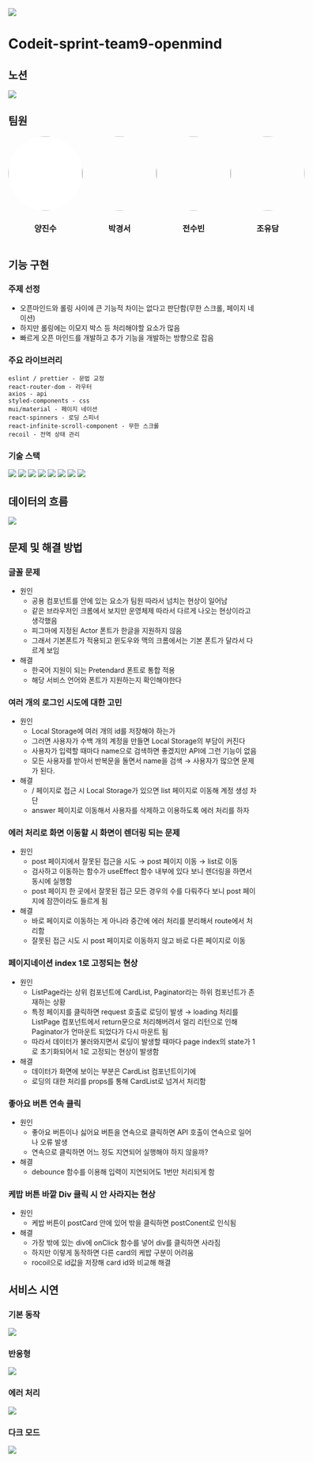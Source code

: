 <img src='./src/asset/post/nav-img.svg' >

# Codeit-sprint-team9-openmind

## 노션

<a href="https://sable-wavelength-4a8.notion.site/9-a526328efb6244e9b979f0e513678a04">
  <img src="https://img.shields.io/badge/Notion-000000?style=for-the-badge&logo=Notion&logoColor=white">
</a>

## 팀원

<div style="display:flex; justify-content:space-between; align-items: center; text-align:center;;">
    <div>
        <a href="https://github.com/Accept77">
            <img src='https://avatars.githubusercontent.com/u/101549519?v=4' width=150px height=150px style='border-radius: 100px; background:white;'>
        </a>
        <h3>양진수</h3>
    </div>
    <div>
        <a href="https://github.com/zermzerm">
            <img src='https://avatars.githubusercontent.com/u/91651812?v=4' width=150px height=150px style='border-radius: 100px'>
        </a>
        <h3>박경서</h3>
    </div>
    <div>
        <a href="https://github.com/SoobinJ">
            <img src='https://avatars.githubusercontent.com/u/77039033?v=4' width=150px height=150px style='border-radius: 100px'>
        </a>
        <h3>전수빈</h3>
    </div>
    <div>
        <a href="https://github.com/youdame">
            <img src='https://avatars.githubusercontent.com/u/112458620?v=4' width=150px height=150px style='border-radius: 100px'>
        </a>
        <h3>조유담</h3>
    </div>
</div>

## 기능 구현

### 주제 선정

- 오픈마인드와 롤링 사이에 큰 기능적 차이는 없다고 판단함(무한 스크롤, 페이지 네이션)
- 하지만 롤링에는 이모지 박스 등 처리해야할 요소가 많음
- 빠르게 오픈 마인드를 개발하고 추가 기능을 개발하는 방향으로 잡음

### 주요 라이브러리

```
eslint / prettier - 문법 교정
react-router-dom - 라우터
axios - api
styled-components - css
mui/material - 페이지 네이션
react-spinners - 로딩 스피너
react-infinite-scroll-component - 무한 스크롤
recoil - 전역 상태 관리
```

### 기술 스택

<img src="https://img.shields.io/badge/html5-E34F26?style=for-the-badge&logo=html5&logoColor=white">
<img src="https://img.shields.io/badge/javascript-F7DF1E?style=for-the-badge&logo=javascript&logoColor=white">
<img src="https://img.shields.io/badge/react-61DAFB?style=for-the-badge&logo=react&logoColor=white">
<img src="https://img.shields.io/badge/styledcomponents-DB7093?style=for-the-badge&logo=styledcomponents&logoColor=white">

<img src="https://img.shields.io/badge/reactrouter-CA4245?style=for-the-badge&logo=reactrouter&logoColor=white">
<img src="https://img.shields.io/badge/nodedotjs-339933?style=for-the-badge&logo=nodedotjs&logoColor=white">
<img src="https://img.shields.io/badge/eslint-4B32C3?style=for-the-badge&logo=eslint&logoColor=white">
<img src="https://img.shields.io/badge/prettier-F7B93E?style=for-the-badge&logo=prettier&logoColor=white">

## 데이터의 흐름

<img src="./src/asset/etc/데이터 흐름.png">

## 문제 및 해결 방법

### 글꼴 문제

- 원인
  - 공용 컴포넌트를 안에 있는 요소가 팀원 따라서 넘치는 현상이 일어남
  - 같은 브라우저인 크롬에서 보지만 운영체제 따라서 다르게 나오는 현상이라고 생각했음
  - 피그마에 지정된 Actor 폰트가 한글을 지원하지 않음
  - 그래서 기본폰트가 적용되고 윈도우와 맥의 크롬에서는 기본 폰트가 달라서 다르게 보임
- 해결
  - 한국어 지원이 되는 Pretendard 폰트로 통합 적용
  - 해당 서비스 언어와 폰트가 지원하는지 확인해야한다

### 여러 개의 로그인 시도에 대한 고민

- 원인
  - Local Storage에 여러 개의 id를 저장해야 하는가
  - 그러면 사용자가 수백 개의 계정을 만들면 Local Storage의 부담이 커진다
  - 사용자가 입력할 때마다 name으로 검색하면 좋겠지만 API에 그런 기능이 없음
  - 모든 사용자를 받아서 반복문을 돌면서 name을 검색 → 사용자가 많으면 문제가 된다.
- 해결
  - / 페이지로 접근 시 Local Storage가 있으면 list 페이지로 이동해 계정 생성 차단
  - answer 페이지로 이동해서 사용자를 삭제하고 이용하도록 에러 처리를 하자

### 에러 처리로 화면 이동할 시 화면이 렌더링 되는 문제

- 원인
  - post 페이지에서 잘못된 접근을 시도 → post 페이지 이동 → list로 이동
  - 검사하고 이동하는 함수가 useEffect 함수 내부에 있다 보니 렌더링을 하면서 동시에 실행함
  - post 페이지 한 곳에서 잘못된 접근 모든 경우의 수를 다뤄주다 보니 post 페이지에 잠깐이라도 들르게 됨
- 해결
  - 바로 페이지로 이동하는 게 아니라 중간에 에러 처리를 분리해서 route에서 처리함
  - 잘못된 접근 시도 시 post 페이지로 이동하지 않고 바로 다른 페이지로 이동

### 페이지네이션 index 1로 고정되는 현상

- 원인
  - ListPage라는 상위 컴포넌트에 CardList, Paginator라는 하위 컴포넌트가 존재하는 상황
  - 특정 페이지를 클릭하면 request 호출로 로딩이 발생 → loading 처리를 ListPage 컴포넌트에서 return문으로 처리해버려서 얼리 리턴으로 인해 Paginator가 언마운트 되었다가 다시 마운트 됨
  - 따라서 데이터가 불러와지면서 로딩이 발생할 때마다 page index의 state가 1로 초기화되어서 1로 고정되는 현상이 발생함
- 해결
  - 데이터가 화면에 보이는 부분은 CardList 컴포넌트이기에
  - 로딩의 대한 처리를 props를 통해 CardList로 넘겨서 처리함

### 좋아요 버튼 연속 클릭

- 원인
  - 좋아요 버튼이나 싫어요 버튼을 연속으로 클릭하면 API 호출이 연속으로 일어나 오류 발생
  - 연속으로 클릭하면 어느 정도 지연되어 실행해야 하지 않을까?
- 해결
  - debounce 함수를 이용해 입력이 지연되어도 1번만 처리되게 함

### 케밥 버튼 바깥 Div 클릭 시 안 사라지는 현상

- 원인
  - 케밥 버튼이 postCard 안에 있어 밖을 클릭하면 postConent로 인식됨
- 해결
  - 가장 밖에 있는 div에 onClick 함수를 넣어 div를 클릭하면 사라짐
  - 하지만 이렇게 동작하면 다른 card의 케밥 구분이 어려움
  - rocoil으로 id값을 저장해 card id와 비교해 해결

## 서비스 시연

### 기본 동작

<img src="./src/asset/etc/기본 동작.gif">

### 반응형

<img src="./src/asset/etc/반응형.gif">

### 에러 처리

<img src="./src/asset/etc/에러 처리.gif">

### 다크 모드

<img src="./src/asset/etc/다크모드.gif">
